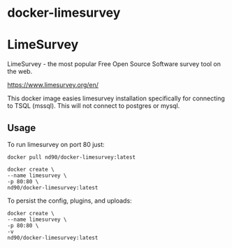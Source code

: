 # docker-limesurvey

LimeSurvey
==========

LimeSurvey - the most popular
Free Open Source Software survey tool on the web.

https://www.limesurvey.org/en/

This docker image easies limesurvey installation specifically for connecting to TSQL (mssql). This will not connect to postgres or mysql. 

## Usage

To run limesurvey on port 80 just:

    docker pull nd90/docker-limesurvey:latest
   
    docker create \
    --name limesurvey \
    -p 80:80 \
    nd90/docker-limesurvey:latest

To persist the config, plugins, and uploads: 

    docker create \
    --name limesurvey \
    -p 80:80 \
    -v 
    nd90/docker-limesurvey:latest
